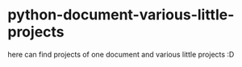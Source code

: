 # python-document-various-little-projects
here can find projects of one document and various little projects :D
